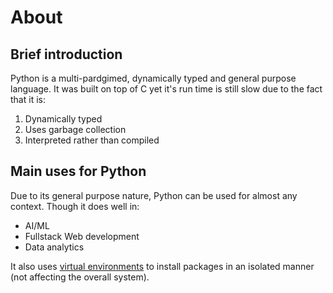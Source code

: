 # About

## Brief introduction

Python is a multi-pardgimed, dynamically typed and general purpose language.
It was built on top of C yet it's run time is still slow due to the fact that
it is:

1. Dynamically typed
2. Uses garbage collection
3. Interpreted rather than compiled

## Main uses for Python

Due to its general purpose nature, Python can be used for almost any context.
Though it does well in:

- AI/ML
- Fullstack Web development
- Data analytics

It also uses [virtual environments](virtual_environments/about.md)
to install packages in an isolated manner (not affecting the overall system).
